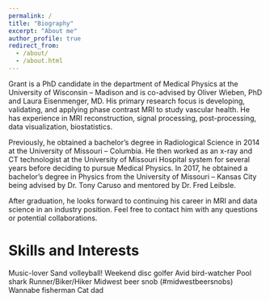 ```yaml
---
permalink: /
title: "Biography"
excerpt: "About me"
author_profile: true
redirect_from: 
  - /about/
  - /about.html
---
```


Grant is a PhD candidate in the department of Medical Physics at the University of Wisconsin – Madison and is co-advised by Oliver Wieben, PhD and Laura Eisenmenger, MD. His primary research focus is developing, validating, and applying phase contrast MRI to study vascular health. He has experience in MRI reconstruction, signal processing, post-processing, data visualization, biostatistics. 

Previously, he obtained a bachelor’s degree in Radiological Science in 2014 at the University of Missouri – Columbia. He then worked as an x-ray and CT technologist at the University of Missouri Hospital system for several years before deciding to pursue Medical Physics. In 2017, he obtained a bachelor’s degree in Physics from the University of Missouri – Kansas City being advised by Dr. Tony Caruso and mentored by Dr. Fred Leibsle. 

After graduation, he looks forward to continuing his career in MRI and data science in an industry position. Feel free to contact him with any questions or potential collaborations.

Skills and Interests
======
Music-lover
Sand volleyball!
Weekend disc golfer
Avid bird-watcher
Pool shark
Runner/Biker/Hiker
Midwest beer snob (#midwestbeersnobs)
Wannabe fisherman
Cat dad

